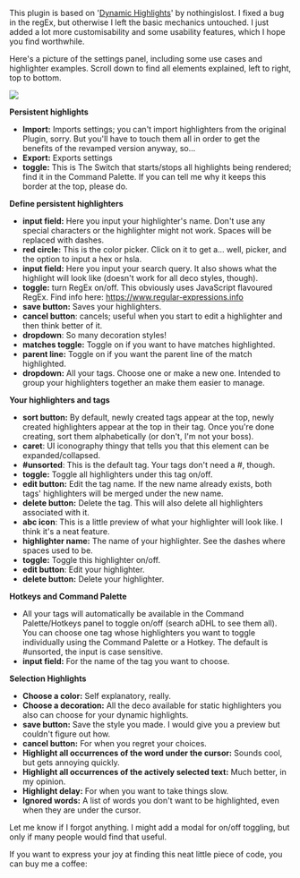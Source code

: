 This plugin is based on '<a href = "https://github.com/nothingislost/obsidian-dynamic-highlights" >Dynamic Highlights</a>' by nothingislost. I fixed a bug in the regEx, but otherwise I left the basic mechanics untouched. I just added a lot more customisability and some usability features, which I hope you find worthwhile.

Here's a picture of the settings panel, including some use cases and highlighter examples. Scroll down to find all elements explained, left to right, top to bottom.

<img src="https://github.com/tine-schreibt/active_aDHL/blob/main/Another-dynamic-highlights-plugin.png?raw=true">

**Persistent highlights**

- **Import:** Imports settings; you can't import highlighters from the original Plugin, sorry. But you'll have to touch them all in order to get the benefits of the revamped version anyway, so...
- **Export:** Exports settings
- **toggle:** This is The Switch that starts/stops all highlights being rendered; find it in the Command Palette. If you can tell me why it keeps this border at the top, please do.

**Define persistent highlighters**

- **input field:** Here you input your highlighter's name. Don't use any special characters or the highlighter might not work. Spaces will be replaced with dashes.
- **red circle:** This is the color picker. Click on it to get a... well, picker, and the option to input a hex or hsla.
- **input field:** Here you input your search query. It also shows what the highlight will look like (doesn't work for all deco styles, though).
- **toggle:** turn RegEx on/off. This obviously uses JavaScript flavoured RegEx. Find info here: https://www.regular-expressions.info
- **save button:** Saves your highlighters.
- **cancel button**: cancels; useful when you start to edit a highlighter and then think better of it.
- **dropdown**: So many decoration styles!
- **matches toggle:** Toggle on if you want to have matches highlighted.
- **parent line:** Toggle on if you want the parent line of the match highlighted.
- **dropdown:** All your tags. Choose one or make a new one. Intended to group your highlighters together an make them easier to manage.

**Your highlighters and tags**

- **sort button:** By default, newly created tags appear at the top, newly created highlighters appear at the top in their tag. Once you're done creating, sort them alphabetically (or don't, I'm not your boss).
- **caret**: UI iconography thingy that tells you that this element can be expanded/collapsed.
- **#unsorted**: This is the default tag. Your tags don't need a #, though.
- **toggle:** Toggle all highlighters under this tag on/off.
- **edit button:** Edit the tag name. If the new name already exists, both tags' highlighters will be merged under the new name.
- **delete button:** Delete the tag. This will also delete all highlighters associated with it.
- **abc icon**: This is a little preview of what your highlighter will look like. I think it's a neat feature.
- **highlighter name:** The name of your highlighter. See the dashes where spaces used to be.
- **toggle:** Toggle this highlighter on/off.
- **edit button**: Edit your highlighter.
- **delete button:** Delete your highlighter.

**Hotkeys and Command Palette**

- All your tags will automatically be available in the Command Palette/Hotkeys panel to toggle on/off (search aDHL to see them all). You can choose one tag whose highlighters you want to toggle individually using the Command Palette or a Hotkey. The default is #unsorted, the input is case sensitive.
- **input field:** For the name of the tag you want to choose.

**Selection Highlights**

- **Choose a color:** Self explanatory, really.
- **Choose a decoration:** All the deco available for static highlighters you also can choose for your dynamic highlights.
- **save button:** Save the style you made. I would give you a preview but couldn't figure out how.
- **cancel button:** For when you regret your choices.
- **Highlight all occurrences of the word under the cursor:** Sounds cool, but gets annoying quickly.
- **Highlight all occurrences of the actively selected text:** Much better, in my opinion.
- **Highlight delay:** For when you want to take things slow.
- **Ignored words:** A list of words you don't want to be highlighted, even when they are under the cursor.

Let me know if I forgot anything.
I might add a modal for on/off toggling, but only if many people would find that useful.

If you want to express your joy at finding this neat little piece of code, you can buy me a coffee:
